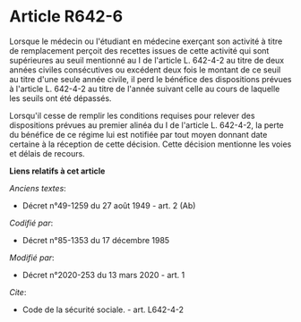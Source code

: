 # Article R642-6

Lorsque le médecin ou l'étudiant en médecine exerçant son activité à titre de remplacement perçoit des recettes issues de
cette activité qui sont supérieures au seuil mentionné au I de l'article L. 642-4-2 au titre de deux années civiles
consécutives ou excédent deux fois le montant de ce seuil au titre d'une seule année civile, il perd le bénéfice des
dispositions prévues à l'article L. 642-4-2 au titre de l'année suivant celle au cours de laquelle les seuils ont été
dépassés. 

Lorsqu'il cesse de remplir les conditions requises pour relever des dispositions prévues au premier alinéa du I de l'article
L. 642-4-2, la perte du bénéfice de ce régime lui est notifiée par tout moyen donnant date certaine à la réception de cette
décision. Cette décision mentionne les voies et délais de recours.

**Liens relatifs à cet article**

_Anciens textes_:

  - Décret n°49-1259 du 27 août 1949 - art. 2 (Ab)

_Codifié par_:

  - Décret n°85-1353 du 17 décembre 1985

_Modifié par_:

  - Décret n°2020-253 du 13 mars 2020 - art. 1

_Cite_:

  - Code de la sécurité sociale. - art. L642-4-2
